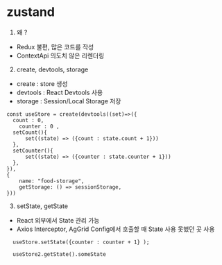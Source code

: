 # zustand

1. 왜 ? 
 - Redux 불편, 많은 코드를 작성
 - ContextApi 의도치 않은 리렌더링

2. create, devtools, storage
 - create : store 생성
 - devtools : React Devtools 사용
 - storage : Session/Local Storage 저장
```React
const useStore = create(devtools((set)=>({
  count : 0,
    counter : 0 ,
  setCount(){
      set((state) => ({count : state.count + 1}))
  },
  setCounter(){
      set((state) => ({counter : state.counter + 1}))
  },
}),
{
    name: "food-storage",
    getStorage: () => sessionStorage,
}))

```

3. setState, getState
 - React 외부에서 State 관리 가능
 - Axios Interceptor, AgGrid Config에서 호출할 때 State 사용 못했던 곳 사용
```
  useStore.setState({counter : counter + 1} );
  
  useStore2.getState().someState
```
